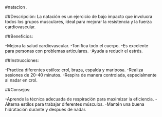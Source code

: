 #natacion
.

##Descripción:
La natación es un ejercicio de bajo impacto que involucra todos los grupos musculares, ideal para mejorar la resistencia y la fuerza cardiovascular.


##Beneficios:

-Mejora la salud cardiovascular.
-Tonifica todo el cuerpo.
-Es excelente para personas con problemas articulares.
-Ayuda a reducir el estrés.


##Instrucciones:

-Practica diferentes estilos: crol, braza, espalda y mariposa.
-Realiza sesiones de 20-40 minutos.
-Respira de manera controlada, especialmente al nadar en crol.


##Consejos:

-Aprende la técnica adecuada de respiración para maximizar la eficiencia.
-Alterna estilos para trabajar diferentes músculos.
-Mantén una buena hidratación durante y después de nadar.

